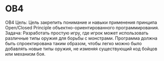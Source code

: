 # OB4
 OB4 Цель: Цель  закрепить понимание и навыки применения принципа Open/Closed Principle объектно-ориентированного программирования.  Задача: Разработать простую игру, где игрок может использовать различные типы оружия для борьбы с монстрами. Программа должна быть спроектирована таким образом, чтобы легко можно было добавлять новые типы оружия, не изменяя существующий код бойцов или механизм боя.
